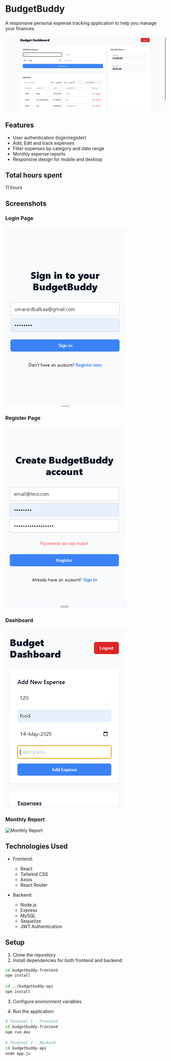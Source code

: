 # BudgetBuddy

A responsive personal expense tracking application to help you manage your finances.

![BudgetBuddy Dashboard](imgs/dashboard-image.PNG)

## Features

- User authentication (login/register)
- Add, Edit and track expenses
- Filter expenses by category and date range
- Monthly expense reports
- Responsive design for mobile and desktop

## Total hours spent

11 hours


## Screenshots

### Login Page
![Login Page](imgs/login-image.png)

### Register Page
![Register Page](imgs/register-image.png)

### Dashboard
![Dashboard with Expense Form](imgs/expense-form-image.png)

### Monthly Report
![Monthly Report](imgs/report-image.png)

## Technologies Used

- Frontend:
  - React
  - Tailwind CSS
  - Axios
  - React Router

- Backend:
  - Node.js
  - Express
  - MySQL
  - Sequelize
  - JWT Authentication

## Setup

1. Clone the repository
2. Install dependencies for both frontend and backend:
```bash
cd budgetbuddy-frontend
npm install

cd ../budgetbuddy-api
npm install
```

3. Configure environment variables

4. Run the application:
```bash
# Terminal 1 - Frontend
cd budgetbuddy-frontend
npm run dev

# Terminal 2 - Backend
cd budgetbuddy-api
node app.js
```